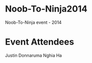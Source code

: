 Noob-To-Ninja2014
=================

Noob-To-Ninja event - 2014


Event Attendees
================
Justin Donnaruma
Nghia Ha
